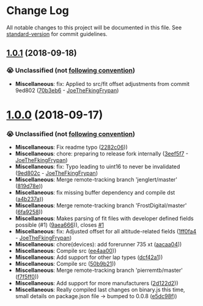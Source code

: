 # Change Log

All notable changes to this project will be documented in this file. See [standard-version](https://github.com/conventional-changelog/standard-version) for commit guidelines.

<a name="1.0.1"></a>
## [1.0.1](https://github.com/pierremtb/easy-fit/compare/v1.0.0...v1.0.1) (2018-09-18)


### 😭 Unclassified (not [following convention](https://github.com/sportheroes/bk-conventional-changelog#types-of-commits))

* **Miscellaneous**: fix: Applied to src/fit offset adjustments from commit 9ed802 ([70b3eb6](https://github.com/pierremtb/easy-fit/commit/70b3eb6) - [JoeTheFkingFrypan](https://github.com/JoeTheFkingFrypan))



<a name="1.0.0"></a>
# [1.0.0](https://github.com/pierremtb/easy-fit/compare/0.0.7...1.0.0) (2018-09-17)


### 😭 Unclassified (not [following convention](https://github.com/sportheroes/bk-conventional-changelog#types-of-commits))

* **Miscellaneous**: Fix readme typo ([2282c06](https://github.com/pierremtb/easy-fit/commit/2282c06)))
* **Miscellaneous**: chore: preparing to release fork internally ([3eef5f7](https://github.com/pierremtb/easy-fit/commit/3eef5f7) - [JoeTheFkingFrypan](https://github.com/JoeTheFkingFrypan))
* **Miscellaneous**: fix: Typo leading to uint16 to never be invalidated ([9ed802c](https://github.com/pierremtb/easy-fit/commit/9ed802c) - [JoeTheFkingFrypan](https://github.com/JoeTheFkingFrypan))
* **Miscellaneous**: Merge remote-tracking branch 'jenglert/master' ([819d78e](https://github.com/pierremtb/easy-fit/commit/819d78e)))
* **Miscellaneous**: fix missing buffer dependency and compile dst ([a4b237a](https://github.com/pierremtb/easy-fit/commit/a4b237a)))
* **Miscellaneous**: Merge remote-tracking branch 'FrostDigital/master' ([6fa9258](https://github.com/pierremtb/easy-fit/commit/6fa9258)))
* **Miscellaneous**: Makes parsing of fit files with developer defined fields possible (#1) ([9aea666](https://github.com/pierremtb/easy-fit/commit/9aea666))), closes [#1](https://github.com/pierremtb/easy-fit/issues/1)
* **Miscellaneous**: fix: Adjusted offset for all altitude-related fields ([1ff0fa4](https://github.com/pierremtb/easy-fit/commit/1ff0fa4) - [JoeTheFkingFrypan](https://github.com/JoeTheFkingFrypan))
* **Miscellaneous**: chore(devices): add forerunner 735 xt ([aacaa04](https://github.com/pierremtb/easy-fit/commit/aacaa04)))
* **Miscellaneous**: Compile src ([ee4aa00](https://github.com/pierremtb/easy-fit/commit/ee4aa00)))
* **Miscellaneous**: Add support for other lap types ([dcf42a1](https://github.com/pierremtb/easy-fit/commit/dcf42a1)))
* **Miscellaneous**: Compile src ([50b9b21](https://github.com/pierremtb/easy-fit/commit/50b9b21)))
* **Miscellaneous**: Merge remote-tracking branch 'pierremtb/master' ([f7f5ff0](https://github.com/pierremtb/easy-fit/commit/f7f5ff0)))
* **Miscellaneous**: Add support for more manufacturers ([2d122d2](https://github.com/pierremtb/easy-fit/commit/2d122d2)))
* **Miscellaneous**: Really compiled last changes on binary.js this time, small details on package.json file -> bumped to 0.0.8 ([e5dc98f](https://github.com/pierremtb/easy-fit/commit/e5dc98f)))
